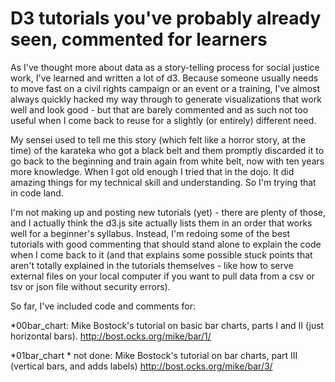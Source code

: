 D3 tutorials you've probably already seen, commented for learners
================================================================

As I've thought more about data as a story-telling process for social justice work, I've learned and written a lot of d3. Because someone usually needs to move fast on a civil rights campaign or an event or a training, I've almost always quickly hacked my way through to generate visualizations that work well and look good - but that are barely commented and as such not too useful when I come back to reuse for a slightly (or entirely) different need.

My sensei used to tell me this story (which felt like a horror story, at the time) of the karateka who got a black belt and them promptly discarded it to go back to the beginning and train again from white belt, now with ten years more knowledge. When I got old enough I tried that in the dojo. It did amazing things for my technical skill and understanding. So I'm trying that in code land.

I'm not making up and posting new tutorials (yet) - there are plenty of those, and I actually think the d3.js site actually lists them in an order that works well for a beginner's syllabus. Instead, I'm redoing some of the best tutorials with good commenting that should stand alone to explain the code when I come back to it (and that explains some possible stuck points that aren't totally explained in the tutorials themselves - like how to serve external files on your local computer if you want to pull data from a csv or tsv or json file without security errors).

So far, I've included code and comments for:

*00bar_chart: Mike Bostock's tutorial on basic bar charts, parts I and II (just horizontal bars). http://bost.ocks.org/mike/bar/1/

*01bar_chart * not done: Mike Bostock's tutorial on bar charts, part III (vertical bars, and adds labels) http://bost.ocks.org/mike/bar/3/
